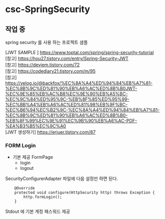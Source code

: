 # csc-SpringSecurity

## 작업 중 
spring security 를 사용 하는 프로젝트 샘플



[JWT SAMPLE ] <https://www.toptal.com/spring/spring-security-tutorial>  
[참고] <https://hou27.tistory.com/entry/Spring-Security-JWT>  
[참고] <https://devjem.tistory.com/72>  
[참고] <https://codediary21.tistory.com/m/95>  
[참고] <https://velog.io/@backfox/%EC%8A%A4%ED%94%84%EB%A7%81-%EC%8B%9C%ED%81%90%EB%A6%AC%ED%8B%B0JWT-%EC%9E%85%EB%AC%B8%EC%9E%90%EB%A5%BC-%EC%9C%84%ED%95%9C-%EB%8F%85%ED%95%99-%EC%BB%A4%EB%A6%AC%ED%81%98%EB%9F%BC-%EC%B6%94%EC%B2%9C-%EC%8A%A4%ED%94%84%EB%A7%81-%EC%8B%9C%ED%81%90%EB%A6%AC%ED%8B%B0-%EB%8F%99%EC%9E%91%EC%9B%90%EB%A6%AC-PDF-%EA%B3%B5%EC%9C%A0>  
[JWT 생성하기] <https://erjuer.tistory.com/87>







### FORM Login 
* 기본 제공 FormPage
  * login
  * logout
  


SecurityConfigurerAdapter 파일에 다음 설정만 하면 된다.
```
    @Override
    protected void configure(HttpSecurity http) throws Exception {
        http.formLogin();
    }
```

Stdout 에  기본 계정 패스워드 제공



